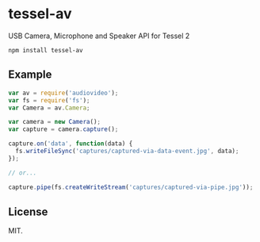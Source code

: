 # tessel-av

USB Camera, Microphone and Speaker API for Tessel 2


```
npm install tessel-av
```

## Example

```js
var av = require('audiovideo');
var fs = require('fs');
var Camera = av.Camera;

var camera = new Camera();
var capture = camera.capture();

capture.on('data', function(data) {
  fs.writeFileSync('captures/captured-via-data-event.jpg', data);
});

// or...

capture.pipe(fs.createWriteStream('captures/captured-via-pipe.jpg'));
```

## License

MIT.
